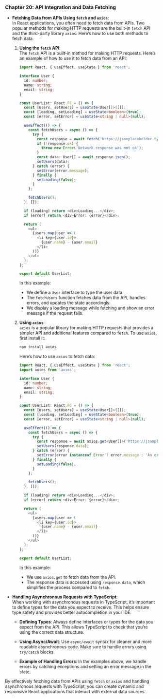### Chapter 20: API Integration and Data Fetching

- **Fetching Data from APIs Using `fetch` and `axios`**:  
  In React applications, you often need to fetch data from APIs. Two popular methods for making HTTP requests are the built-in `fetch` API and the third-party library `axios`. Here’s how to use both methods to fetch data.

  1. **Using the `fetch` API**:  
     The `fetch` API is a built-in method for making HTTP requests. Here’s an example of how to use it to fetch data from an API:

     ```typescript
     import React, { useEffect, useState } from 'react';

     interface User {
       id: number;
       name: string;
       email: string;
     }

     const UserList: React.FC = () => {
       const [users, setUsers] = useState<User[]>([]);
       const [loading, setLoading] = useState<boolean>(true);
       const [error, setError] = useState<string | null>(null);

       useEffect(() => {
         const fetchUsers = async () => {
           try {
             const response = await fetch('https://jsonplaceholder.typicode.com/users');
             if (!response.ok) {
               throw new Error('Network response was not ok');
             }
             const data: User[] = await response.json();
             setUsers(data);
           } catch (error) {
             setError(error.message);
           } finally {
             setLoading(false);
           }
         };

         fetchUsers();
       }, []);

       if (loading) return <div>Loading...</div>;
       if (error) return <div>Error: {error}</div>;

       return (
         <ul>
           {users.map(user => (
             <li key={user.id}>
               {user.name} - {user.email}
             </li>
           ))}
         </ul>
       );
     };

     export default UserList;
     ```

     In this example:
     - We define a `User` interface to type the user data.
     - The `fetchUsers` function fetches data from the API, handles errors, and updates the state accordingly.
     - We display a loading message while fetching and show an error message if the request fails.

  2. **Using `axios`**:  
     `axios` is a popular library for making HTTP requests that provides a simpler API and additional features compared to `fetch`. To use `axios`, first install it:

     ```bash
     npm install axios
     ```

     Here’s how to use `axios` to fetch data:

     ```typescript
     import React, { useEffect, useState } from 'react';
     import axios from 'axios';

     interface User {
       id: number;
       name: string;
       email: string;
     }

     const UserList: React.FC = () => {
       const [users, setUsers] = useState<User[]>([]);
       const [loading, setLoading] = useState<boolean>(true);
       const [error, setError] = useState<string | null>(null);

       useEffect(() => {
         const fetchUsers = async () => {
           try {
             const response = await axios.get<User[]>('https://jsonplaceholder.typicode.com/users');
             setUsers(response.data);
           } catch (error) {
             setError(error instanceof Error ? error.message : 'An error occurred');
           } finally {
             setLoading(false);
           }
         };

         fetchUsers();
       }, []);

       if (loading) return <div>Loading...</div>;
       if (error) return <div>Error: {error}</div>;

       return (
         <ul>
           {users.map(user => (
             <li key={user.id}>
               {user.name} - {user.email}
             </li>
           ))}
         </ul>
       );
     };

     export default UserList;
     ```

     In this example:
     - We use `axios.get` to fetch data from the API.
     - The response data is accessed using `response.data`, which simplifies the process compared to `fetch`.

- **Handling Asynchronous Requests with TypeScript**:  
  When working with asynchronous requests in TypeScript, it’s important to define types for the data you expect to receive. This helps ensure type safety and provides better autocompletion in your IDE.

  - **Defining Types**: Always define interfaces or types for the data you expect from the API. This allows TypeScript to check that you’re using the correct data structure.

  - **Using Async/Await**: Use `async/await` syntax for cleaner and more readable asynchronous code. Make sure to handle errors using `try/catch` blocks.

  - **Example of Handling Errors**: In the examples above, we handle errors by catching exceptions and setting an error message in the state.

By effectively fetching data from APIs using `fetch` or `axios` and handling asynchronous requests with TypeScript, you can create dynamic and responsive React applications that interact with external data sources.